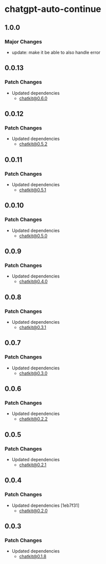 # chatgpt-auto-continue

## 1.0.0

### Major Changes

- update: make it be able to also handle error

## 0.0.13

### Patch Changes

- Updated dependencies
  - chatkit@0.6.0

## 0.0.12

### Patch Changes

- Updated dependencies
  - chatkit@0.5.2

## 0.0.11

### Patch Changes

- Updated dependencies
  - chatkit@0.5.1

## 0.0.10

### Patch Changes

- Updated dependencies
  - chatkit@0.5.0

## 0.0.9

### Patch Changes

- Updated dependencies
  - chatkit@0.4.0

## 0.0.8

### Patch Changes

- Updated dependencies
  - chatkit@0.3.1

## 0.0.7

### Patch Changes

- Updated dependencies
  - chatkit@0.3.0

## 0.0.6

### Patch Changes

- Updated dependencies
  - chatkit@0.2.2

## 0.0.5

### Patch Changes

- Updated dependencies
  - chatkit@0.2.1

## 0.0.4

### Patch Changes

- Updated dependencies [1eb7f31]
  - chatkit@0.2.0

## 0.0.3

### Patch Changes

- Updated dependencies
  - chatkit@0.1.8
